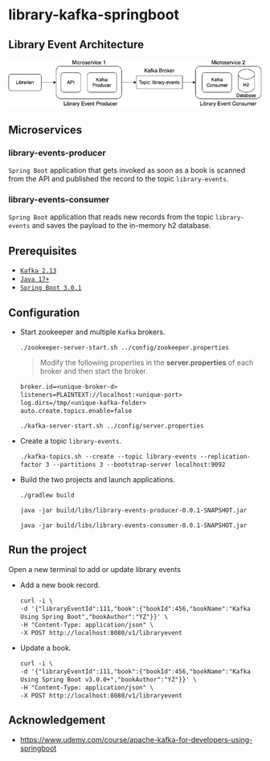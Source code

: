 # library-kafka-springboot

## Library Event Architecture
![eda-diagram](documentation/eda.png)

## Microservices
### library-events-producer
`Spring Boot` application that gets invoked as soon as a book is scanned from the API and published the record to the topic `library-events`. 

### library-events-consumer
`Spring Boot` application that reads new records from the topic `library-events` and saves the payload to the in-memory h2 database.

## Prerequisites

- [`Kafka 2.13`](https://kafka.apache.org)
- [`Java 17+`](https://www.oracle.com/java/technologies/downloads/#java17)
- [`Spring Boot 3.0.1`](https://spring.io/guides/gs/spring-boot/)

## Configuration
- Start zookeeper and multiple `Kafka` brokers.

    ```
    ./zookeeper-server-start.sh ../config/zookeeper.properties
    ```
    > Modify the following properties in the **server.properties** of each broker and then start the broker.
    ```
    broker.id=<unique-broker-d>
    listeners=PLAINTEXT://localhost:<unique-port>
    log.dirs=/tmp/<unique-kafka-folder>
    auto.create.topics.enable=false
    ```
    ```
    ./kafka-server-start.sh ../config/server.properties
    ```

- Create a topic `library-events`.

    ```
    ./kafka-topics.sh --create --topic library-events --replication-factor 3 --partitions 3 --bootstrap-server localhost:9092
    ```

- Build the two projects and launch applications.

    ```
    ./gradlew build
    ```
    ```
    java -jar build/libs/library-events-producer-0.0.1-SNAPSHOT.jar
    ```
    ```
    java -jar build/libs/library-events-consumer-0.0.1-SNAPSHOT.jar
    ```

## Run the project
Open a new terminal to add or update library events
- Add a new book record.

    ```
    curl -i \
    -d '{"libraryEventId":111,"book":{"bookId":456,"bookName":"Kafka Using Spring Boot","bookAuthor":"YZ"}}' \
    -H "Content-Type: application/json" \
    -X POST http://localhost:8080/v1/libraryevent
    ```

- Update a book. 

    ```
    curl -i \
    -d '{"libraryEventId":111,"book":{"bookId":456,"bookName":"Kafka Using Spring Boot v3.0.0+","bookAuthor":"YZ"}}' \
    -H "Content-Type: application/json" \
    -X POST http://localhost:8080/v1/libraryevent
    ```

## Acknowledgement
- https://www.udemy.com/course/apache-kafka-for-developers-using-springboot
